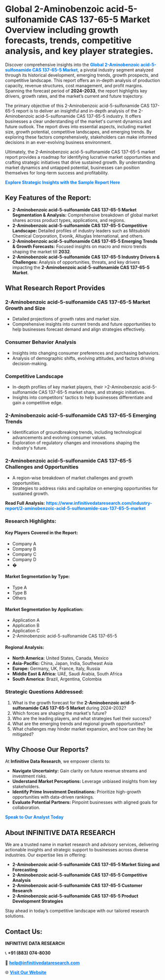 <h1>Global 2-Aminobenzoic acid-5-sulfonamide CAS 137-65-5 Market Overview including growth forecasts, trends, competitive analysis, and key player strategies.</h1>
<p>
Discover comprehensive insights into the 
<a href="https://www.infinitivedataresearch.com/industry-report/2-aminobenzoic-acid-5-sulfonamide-cas-137-65-5-market" rel="dofollow" style="color: #007BFF; text-decoration: none;"><strong>Global 2-Aminobenzoic acid-5-sulfonamide CAS 137-65-5 Market</strong></a>, a pivotal industry segment analyzed through its historical development, emerging trends, growth prospects, and competitive landscape. This report offers an in-depth analysis of production capacity, revenue structures, cost management, and profit margins. Spanning the forecast period of <strong>2024–2033</strong>, the report highlights key drivers, growth rates, and the market’s current and future trajectory.
</p>
<p>
The primary objective of this 2-Aminobenzoic acid-5-sulfonamide CAS 137-65-5 report is to deliver an insightful and in-depth analysis of the 2-Aminobenzoic acid-5-sulfonamide CAS 137-65-5 industry. It offers businesses a clear understanding of the market's current dynamics and future outlook. The report dives into essential aspects, including market size, growth potential, competitive landscapes, and emerging trends. By exploring these factors comprehensively, stakeholders can make informed decisions in an ever-evolving business environment.
</p>
<p>
Ultimately, the 2-Aminobenzoic acid-5-sulfonamide CAS 137-65-5 market report provides a roadmap for identifying lucrative market opportunities and crafting strategic initiatives that drive sustained growth. By understanding market dynamics and untapped potential, businesses can position themselves for long-term success and profitability.
</p>
<p>
<a href="https://www.infinitivedataresearch.com/request-sample/reportId=103255" style="color: #007BFF; text-decoration: none;"><strong>Explore Strategic Insights with the Sample Report Here</strong></a>
</p>

<h2>Key Features of the Report:</h2>
<ul>
<li><strong>2-Aminobenzoic acid-5-sulfonamide CAS 137-65-5 Market Segmentation & Analysis:</strong> Comprehensive breakdown of global market shares across product types, applications, and regions.</li>
<li><strong>2-Aminobenzoic acid-5-sulfonamide CAS 137-65-5 Competitive Landscape:</strong> Detailed profiles of industry leaders such as Mitsubishi Chemical Corporation, Evonik, Altuglas International, and others.</li>
<li><strong>2-Aminobenzoic acid-5-sulfonamide CAS 137-65-5 Emerging Trends & Growth Forecasts:</strong> Focused insights on macro and micro trends shaping the market till <strong>2032</strong>.</li>
<li><strong>2-Aminobenzoic acid-5-sulfonamide CAS 137-65-5 Industry Drivers & Challenges:</strong> Analysis of opportunities, threats, and key drivers impacting the <strong>2-Aminobenzoic acid-5-sulfonamide CAS 137-65-5 Market</strong>.</li>
</ul>

<h2>What Research Report Provides</h2>
<h3>2-Aminobenzoic acid-5-sulfonamide CAS 137-65-5 Market Growth and Size</h3>
<ul>
<li>Detailed projections of growth rates and market size.</li>
<li>Comprehensive insights into current trends and future opportunities to help businesses forecast demand and align strategies effectively.</li>
</ul>

<h3>Consumer Behavior Analysis</h3>
<ul>
<li>Insights into changing consumer preferences and purchasing behaviors.</li>
<li>Analysis of demographic shifts, evolving attitudes, and factors driving decision-making.</li>
</ul>

<h3>Competitive Landscape</h3>
<ul>
<li>In-depth profiles of key market players, their >2-Aminobenzoic acid-5-sulfonamide CAS 137-65-5 market share, and strategic initiatives.</li>
<li>Insights into competitors' tactics to help businesses differentiate and gain a competitive edge.</li>
</ul>

<h3>2-Aminobenzoic acid-5-sulfonamide CAS 137-65-5 Emerging Trends</h3>
<ul>
<li>Identification of groundbreaking trends, including technological advancements and evolving consumer values.</li>
<li>Exploration of regulatory changes and innovations shaping the industry's future.</li>
</ul>

<h3>2-Aminobenzoic acid-5-sulfonamide CAS 137-65-5 Challenges and Opportunities</h3>
<ul>
<li>A region-wise breakdown of market challenges and growth opportunities.</li>
<li>Strategies to address risks and capitalize on emerging opportunities for sustained growth.</li>
</ul>
<p><strong>Read Full Analysis:</strong> <a href="https://www.infinitivedataresearch.com/industry-report/2-aminobenzoic-acid-5-sulfonamide-cas-137-65-5-market" rel="dofollow" style="color: #007BFF; text-decoration: none;"><strong>https://www.infinitivedataresearch.com/industry-report/2-aminobenzoic-acid-5-sulfonamide-cas-137-65-5-market</strong></a></p>
<h3>Research Highlights:</h3>
<h4>Key Players Covered in the Report:</h4>
<ul><li>Company A</li><li>Company B</li><li>Company C</li><li>Company D</li><li>�</li></ul>
<h4>Market Segmentation by Type:</h4>
<ul><li>Type A</li><li>Type B</li><li>Others</li></ul>
<h4>Market Segmentation by Application:</h4>
<ul><li>Application A</li><li>Application B</li><li>Application C</li><li>2-Aminobenzoic acid-5-sulfonamide CAS 137-65-5</li></ul>

<h4>Regional Analysis:</h4>
<ul>
<li><strong>North America:</strong> United States, Canada, Mexico</li>
<li><strong>Asia-Pacific:</strong> China, Japan, India, Southeast Asia</li>
<li><strong>Europe:</strong> Germany, UK, France, Italy, Russia</li>
<li><strong>Middle East & Africa:</strong> UAE, Saudi Arabia, South Africa</li>
<li><strong>South America:</strong> Brazil, Argentina, Colombia</li>
</ul>

<h3>Strategic Questions Addressed:</h3>
<ol>
<li>What is the growth forecast for the <strong>2-Aminobenzoic acid-5-sulfonamide CAS 137-65-5 Market</strong> during 2024–2032?</li>
<li>Which forces are shaping the market's future?</li>
<li>Who are the leading players, and what strategies fuel their success?</li>
<li>What are the emerging trends and regional growth opportunities?</li>
<li>What challenges may hinder market expansion, and how can they be mitigated?</li>
</ol>

<h2>Why Choose Our Reports?</h2>
<p>At <strong>Infinitive Data Research</strong>, we empower clients to:</p>
<ul>
<li><strong>Navigate Uncertainty:</strong> Gain clarity on future revenue streams and investment risks.</li>
<li><strong>Understand Market Perceptions:</strong> Leverage unbiased insights from key stakeholders.</li>
<li><strong>Identify Prime Investment Destinations:</strong> Prioritize high-growth opportunities with data-driven rankings.</li>
<li><strong>Evaluate Potential Partners:</strong> Pinpoint businesses with aligned goals for collaboration.</li>
</ul>
<p><a href="https://www.infinitivedataresearch.com/industry-report/2-aminobenzoic-acid-5-sulfonamide-cas-137-65-5-market" rel="dofollow" style="color: #007BFF; text-decoration: none;"><strong>Speak to Our Analyst Today</strong></a></p>

<h2>About INFINITIVE DATA RESEARCH</h2>
<p>We are a trusted name in market research and advisory services, delivering actionable insights and strategic support to businesses across diverse industries. Our expertise lies in offering:</p>
<ul>
<li><strong>2-Aminobenzoic acid-5-sulfonamide CAS 137-65-5 Market Sizing and Forecasting</strong></li>
<li><strong>2-Aminobenzoic acid-5-sulfonamide CAS 137-65-5 Competitive Analysis</strong></li>
<li><strong>2-Aminobenzoic acid-5-sulfonamide CAS 137-65-5 Customer Research</strong></li>
<li><strong>2-Aminobenzoic acid-5-sulfonamide CAS 137-65-5 Product Development Strategies</strong></li>
</ul>
<p>Stay ahead in today’s competitive landscape with our tailored research solutions.</p>

<h2>Contact Us:</h2>
<p><strong>INFINITIVE DATA RESEARCH</strong></p>
<p>📞 <strong>+91 (883) 074-8030</strong></p>
<p>📧 <strong><a href="mailto:help@infinitivedataresearch.com" style="color: #007BFF;">help@infinitivedataresearch.com</a></strong></p>
<p>🌐 <strong><a href="https://www.infinitivedataresearch.com" rel="dofollow" style="color: #007BFF;">Visit Our Website</a></strong></p>